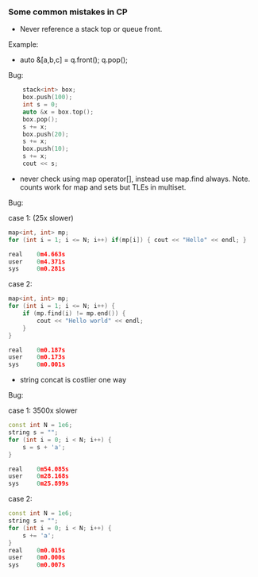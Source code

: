 ### Some common mistakes in CP 

* Never reference a stack top or queue front. 

Example: 
- auto &[a,b,c] = q.front(); q.pop(); 

Bug: 

```cpp
    stack<int> box; 
    box.push(100);
    int s = 0; 
    auto &x = box.top();
    box.pop();
    s += x; 
    box.push(20);
    s += x; 
    box.push(10);
    s += x; 
    cout << s;
```

* never check using map operator[], instead use map.find always. Note. counts work for map and sets but TLEs in multiset. 

Bug:

case 1: (25x slower)

```cpp
map<int, int> mp; 
for (int i = 1; i <= N; i++) if(mp[i]) { cout << "Hello" << endl; } 

real    0m4.663s
user    0m4.371s
sys     0m0.281s
```

case 2: 

```cpp
map<int, int> mp;
for (int i = 1; i <= N; i++) {
    if (mp.find(i) != mp.end()) {
        cout << "Hello world" << endl;
    }
}

real    0m0.187s
user    0m0.173s
sys     0m0.001s
```

* string concat is costlier one way 

Bug: 

case 1: 3500x slower

```cpp
const int N = 1e6;
string s = ""; 
for (int i = 0; i < N; i++) {
    s = s + 'a';
}

real    0m54.085s
user    0m28.168s
sys     0m25.899s
```

case 2: 

```cpp
const int N = 1e6;
string s = ""; 
for (int i = 0; i < N; i++) {
    s += 'a';
}
real    0m0.015s
user    0m0.000s
sys     0m0.007s
```


